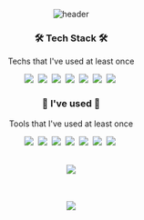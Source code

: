 
<div align="center">

![header](https://capsule-render.vercel.app/api?type=waving&color=gradient&height=150&section=header&text=MinGiLee&fontSize=70&animation=twinkling)
</div>


<h3 align="center">🛠 Tech Stack 🛠</h3>

<p align="center"> Techs that I've used at least once </p>

<p align="center">
  <img src="https://img.shields.io/badge/HTML5-E34F26?style=flat-square&logo=HTML5&logoColor=white" />&nbsp
  <img src="https://img.shields.io/badge/CSS3-1572B6?style=flat-square&logo=CSS3&logoColor=white" />&nbsp
  <img src="https://img.shields.io/badge/Javascript-f7df1e?style=flat-square&logo=javascript&logoColor=white"/></a>&nbsp 
  <img src="https://img.shields.io/badge/vue-00599C?style=flat-square&logo=Vue&logoColor=green"/></a>&nbsp 
  <img src="https://img.shields.io/badge/React-61DAFB?style=flat-square&logo=React&logoColor=black"/>&nbsp 
  <img src="https://img.shields.io/badge/ReactNative-61DAFB?style=flat-square&logo=React&logoColor=black"/>&nbsp
  <img src="https://img.shields.io/badge/Node-61DAFB?style=flat-square&logo=Node&logoColor=black"/>&nbsp
</p>

<h3 align="center">🔧 I've used 🔧</h3>

<p align="center"> Tools that I've used at least once </p>

<p align="center">
  <img src="https://img.shields.io/badge/Slack-4A154B?style=flat-square&logo=Slack&logoColor=white" />&nbsp
  <img src="https://img.shields.io/badge/Postman-FF6C37?style=flat-square&logo=Postman&logoColor=white" />&nbsp
  <img src="https://img.shields.io/badge/Git-F05032?style=flat-square&logo=Git&logoColor=white" />&nbsp
  <img src="https://img.shields.io/badge/GitHub-181717?style=flat-square&logo=GitHub&logoColor=white" />&nbsp 
  <img src="https://img.shields.io/badge/VS%20Code-007acc?style=flat-square&logo=VisualStudioCode&logoColor=white" />&nbsp 
  <img src="https://img.shields.io/badge/Jira-0052cc?style=flat-square&logo=Jira&logoColor=white" />&nbsp
  <img src="https://img.shields.io/badge/Notion-181717?style=flat-square&logo=Notion&logoColor=white" />&nbsp
</p>

<br/>
<div align="center" style="text-align:center">

<a href="https://github.com/anuraghazra/github-readme-stats">
  <img align="center" src="https://github-readme-stats.vercel.app/api?username=createvaluefor&&bg_color=30,e96443,904e95&title_color=fff&text_color=fff&show_icons=true" />
</a>
    </div>
<br/>
<br/>


<p align="center">
<a href="https://hits.seeyoufarm.com"><img src="https://hits.seeyoufarm.com/api/count/incr/badge.svg?url=https%3A%2F%2Fgithub.com%2Fcreatevaluefor%2F&count_bg=%2300D8FF&title_bg=%23555555&icon=github.svg&icon_color=%23E7E7E7&title=hits&edge_flat=false"/></a>
</p>

